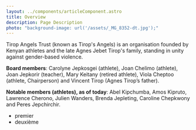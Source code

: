 ```yaml
---
layout: ../components/articleComponent.astro
title: Overview
description: Page Description
photo: "background-image: url('/assets/_MG_8352-dt.jpg');"
---
```

Tirop Angels Trust (known as Tirop's Angels) is an organisation founded by Kenyan athletes and the late Agnes Jebet Tirop's family, standing in unity against gender-based violence.

**Board members**: Carolyne Jepkosgei (athlete), Joan Chelimo (athlete), Joan Jepkorir (teacher), Mary Keitany (retired athlete), Viola Cheptoo (athlete, Chairperson) and Vincent Tirop (Agnes Tirop’s father).

**Notable members (athletes), as of today**: Abel Kipchumba, Amos Kipruto, Lawrence Cherono, Julien Wanders, Brenda Jepleting, Caroline Chepkwony and Peres Jepchirchir.

* premier
* deuxième